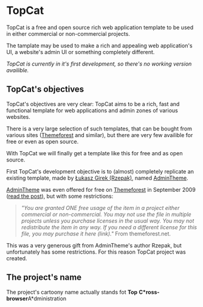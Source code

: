 # TopCat #

TopCat is a free and open source rich web application template to be used in either commercial or non-commercial projects.

The tamplate may be used to make a rich and appealing web application's UI, a website's admin UI or something completely different.

_TopCat is currently in it's first development, so there's no working version availible._

## TopCat's objectives ##

TopCat's objectives are very clear: TopCat aims to be a rich, fast and functional template for web applications and admin zones of various websites.

There is a very large selection of such templates, that can be bought from various sites ([Themeforest](http://themeforest.net) and similar), but there are very few availible for free or even as open source.

With TopCat we will finally get a template like this for free and as open source.

First TopCat's development objective is to (almost) completely replicate an existing template, made by [Łukasz Girek (Rzepak)](http://themeforest.net/user/rzepak), named [AdminTheme](http://themeforest.net/item/admintheme-ultimate-admin-panel-solution/45278).

[AdminTheme](http://themeforest.net/item/admintheme-ultimate-admin-panel-solution/45278) was even offered for free on [Themeforest](http://themeforest.net) in September 2009 ([read the post](http://blog.themeforest.net/site-news/free-file-of-the-month-september-2009)), but with some restrictions:

> _"You are granted ONE free usage of the item in a project either commercial or non-commercial. You may not use the file in multiple projects unless you purchase licenses in the usual way. You may not redistribute the item in any way. If you need a different license for this file, you may purchase it here (link)."_ From themeforest.net.

This was a very generous gift from AdminTheme's author Rzepak, but unfortunately has some restrictions. For this reason TopCat project was created.

## The project's name ##

The project's cartoony name actually stands fot **Top** **C\*ross-browser**A\*dministration 